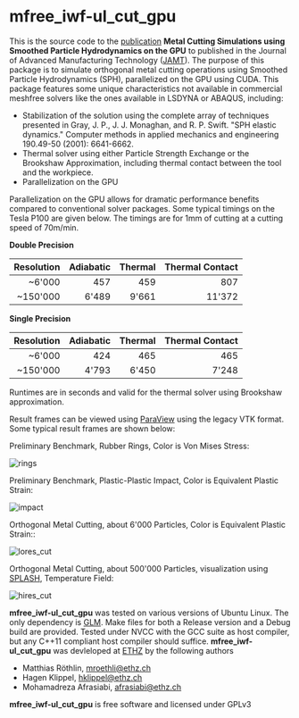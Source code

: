 # mfree_iwf-ul_cut_gpu

This is the source code to the [publication](https://link.springer.com/article/10.1007/s00170-019-03410-0) **Metal Cutting Simulations using Smoothed Particle
Hydrodynamics on the GPU** to published in the Journal of Advanced Manufacturing Technology ([JAMT](https://www.springer.com/engineering/industrial+management/journal/170)). The purpose of this package is to simulate orthogonal metal cutting operations using Smoothed Particle Hydrodynamics (SPH), parallelized on the GPU using CUDA. This package features some unique characteristics not available in commercial meshfree solvers like the ones available in LSDYNA or ABAQUS, including:

* Stabilization of the solution using the complete array of techniques presented in Gray, J. P., J. J. Monaghan, and R. P. Swift. "SPH elastic dynamics." Computer methods in applied mechanics and engineering 190.49-50 (2001): 6641-6662. 
* Thermal solver using either Particle Strength Exchange or the Brookshaw Approximation, including thermal contact between the tool and the workpiece. 
* Parallelization on the GPU

Parallelization on the GPU allows for dramatic performance benefits compared to conventional solver packages. Some typical timings on the Tesla P100 are given below. The timings are for 1mm of cutting at a cutting speed of 70m/min. 

**Double Precision**

| Resolution      | Adiabatic     | Thermal  | Thermal Contact |
| ---------------:|--------------:| --------:| ---------------:|
|            ~6'000|           457|       459|              807|
|          ~150'000|         6'489|     9'661|           11'372|

**Single Precision**

| Resolution      | Adiabatic     | Thermal  | Thermal Contact |
| ---------------:|--------------:| --------:| ---------------:|
|           ~6'000|            424|       465|              465|
|         ~150'000|          4'793|     6'450|            7'248|

Runtimes are in seconds and valid for the thermal solver using Brookshaw approximation.

Result frames can be viewed using [ParaView](https://www.paraview.org/) using the legacy VTK format. Some typical result frames are shown below:

Preliminary Benchmark, Rubber Rings, Color is Von Mises Stress:

![rings](https://raw.githubusercontent.com/mroethli/mfree_iwf-ul_cut_gpu/master/img/rings.png)

Preliminary Benchmark, Plastic-Plastic Impact, Color is Equivalent Plastic Strain:

![impact](https://raw.githubusercontent.com/mroethli/mfree_iwf-ul_cut_gpu/master/img/impact.png)

Orthogonal Metal Cutting, about 6'000 Particles, Color is Equivalent Plastic Strain::

![lores_cut](https://raw.githubusercontent.com/mroethli/mfree_iwf-ul_cut_gpu/master/img/lores_cut.png)

Orthogonal Metal Cutting, about 500'000 Particles, visualization using [SPLASH](http://users.monash.edu.au/~dprice/splash/), Temperature Field:

![hires_cut](https://raw.githubusercontent.com/mroethli/mfree_iwf-ul_cut_gpu/master/img/hires_cut.png)


**mfree_iwf-ul_cut_gpu** was tested on various versions of Ubuntu Linux. The only dependency is [GLM](https://glm.g-truc.net/0.9.9/index.html). Make files for both a Release version and a Debug build are provided. Tested under NVCC with the GCC suite as host compiler, but any C++11 compliant host compiler should suffice. **mfree_iwf-ul_cut_gpu** was devleloped at [ETHZ](www.ethz.ch) by the following authors

* Matthias Röthlin, mroethli@ethz.ch
* Hagen Klippel, hklippel@ethz.ch
* Mohamadreza Afrasiabi, afrasiabi@ethz.ch

**mfree_iwf-ul_cut_gpu** is free software and licensed under GPLv3
